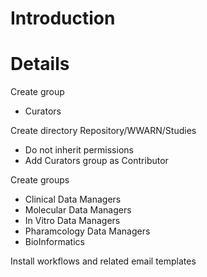 # Introduction #

# Details #

Create group
  * Curators

Create directory
Repository/WWARN/Studies

  * Do not inherit permissions
  * Add Curators group as Contributor

Create groups
  * Clinical Data Managers
  * Molecular Data Managers
  * In Vitro Data Managers
  * Pharamcology Data Managers
  * BioInformatics

Install workflows and related email templates